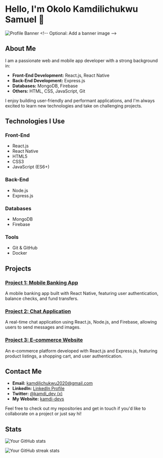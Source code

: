 # Hello, I'm Okolo Kamdilichukwu Samuel 👋

![Profile Banner]([https://files.fm/f/upafa96nwk](https://firebasestorage.googleapis.com/v0/b/kamdi-portifolio.appspot.com/o/profilePictures%2F6Vo4FOvSSVgoFUMhilFeOfIAQAD3?alt=media&token=f826dae1-2b3e-4807-ba22-66b3cd29ab6b)) <!-- Optional: Add a banner image -->

## About Me

I am a passionate web and mobile app developer with a strong background in:

- **Front-End Development:** React.js, React Native
- **Back-End Development:** Express.js
- **Databases:** MongoDB, Firebase
- **Others:** HTML, CSS, JavaScript, Git

I enjoy building user-friendly and performant applications, and I'm always excited to learn new technologies and take on challenging projects.

## Technologies I Use

### Front-End
- React.js
- React Native
- HTML5
- CSS3
- JavaScript (ES6+)

### Back-End
- Node.js
- Express.js

### Databases
- MongoDB
- Firebase

### Tools
- Git & GitHub
- Docker

## Projects

### [Project 1: Mobile Banking App](https://github.com/boi-network12/project)
A mobile banking app built with React Native, featuring user authentication, balance checks, and fund transfers.

### [Project 2: Chat Application](https://github.com/boi-network12/wix-j)
A real-time chat application using React.js, Node.js, and Firebase, allowing users to send messages and images.

### [Project 3: E-commerce Website](https://github.com/boi-network12/healing-hope)
An e-commerce platform developed with React.js and Express.js, featuring product listings, a shopping cart, and user authentication.

## Contact Me

- **Email:** [kamdilichukwu2020@gmail.com](mailto:kamdilichukwu2020@gmail.com)
- **LinkedIn:** [LinkedIn Profile](https://www.linkedin.com/in/kamdilichukwu-okolo-084037284?utm_source=share&utm_campaign=share_via&utm_content=profile&utm_medium=android_app)
- **Twitter:** [@kamdi_dev (x)](https://x.com/kamdi_dev?t=9A6RWZoO4QhfszlKfL7yzQ&s=09)
- **My Website:** [kamdi-devs](https://kamdi_devs.vercel.com/)

Feel free to check out my repositories and get in touch if you'd like to collaborate on a project or just say hi!

## Stats

![Your GitHub stats](https://github-readme-stats.vercel.app/api?username=boi_network12&show_icons=true&theme=radical)

<!-- Optional: Add a GitHub streak stats -->
![Your GitHub streak stats](https://github-readme-streak-stats.herokuapp.com/?user=boi_network12&theme=radical)
